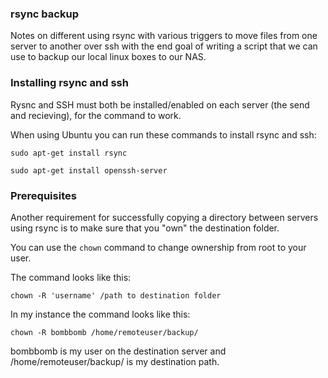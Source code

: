 ### rsync backup

Notes on different using rsync with various triggers to move files from one server to another over ssh with the end goal of writing a script that we can use to backup our local linux boxes to our NAS.

### Installing rsync and ssh
Rysnc and SSH must both be installed/enabled on each server (the send and recieving), for the command to work.

When using Ubuntu you can run these commands to install rsync and ssh:

```
sudo apt-get install rsync
```

```
sudo apt-get install openssh-server
```

### Prerequisites
Another requirement for successfully copying a directory between servers using rsync is to make sure that you "own" the destination folder.

You can use the ```chown``` command to change ownership from root to your user.

The command looks like this:

```
chown -R 'username' /path to destination folder
```

In my instance the command looks like this:

```
chown -R bombbomb /home/remoteuser/backup/
```
bombbomb is my user on the destination server and /home/remoteuser/backup/ is my destination path.

